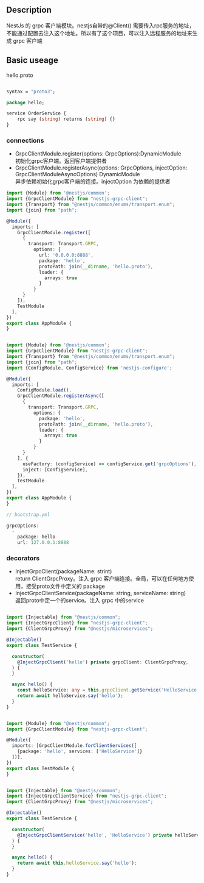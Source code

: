 ## Description

NestJs 的 grpc 客户端模块。nestjs自带的@Client() 需要传入rpc服务的地址，不能通过配置去注入这个地址。所以有了这个项目，可以注入远程服务的地址来生成 grpc 客户端

## Basic useage

hello.proto

```proto

syntax = "proto3";

package hello;

service OrderService {
    rpc say (string) returns (string) {}
}


```

### connections

- GrpcClientModule.register(options: GrpcOptions):DynamicModule   
  初始化grpc客户端。返回客户端提供者
- GrpcClientModule.registerAsync(options: GrpcOptions, injectOption: GrpcClientModuleAsyncOptions) DynamicModule    
  异步依赖初始化grpc客户端的连接。injectOption 为依赖的提供者

```typescript
import {Module} from '@nestjs/common';
import {GrpcClientModule} from "nestjs-grpc-client";
import {Transport} from "@nestjs/common/enums/transport.enum";
import {join} from "path";

@Module({
  imports: [
    GrpcClientModule.register([
      {
        transport: Transport.GRPC,
          options: {
            url: '0.0.0.0:8888',
            package: 'hello',
            protoPath: join(__dirname, 'hello.proto'),
            loader: {
              arrays: true
            }
          }
      }
    ]),
    TestModule
  ],
})
export class AppModule {
}
```

```typescript

import {Module} from '@nestjs/common';
import {GrpcClientModule} from "nestjs-grpc-client";
import {Transport} from "@nestjs/common/enums/transport.enum";
import {join} from "path";
import {ConfigModule, ConfigService} from 'nestjs-configure';

@Module({
  imports: [
    ConfigModule.load(),
    GrpcClientModule.registerAsync([
      {
        transport: Transport.GRPC,
          options: {
            package: 'hello',
            protoPath: join(__dirname, 'hello.proto'),
            loader: {
              arrays: true
            }
          }
      }
    ], {
      useFactory: (configService) => configService.get('grpcOptions'),
      inject: [ConfigService],
    }),
    TestModule
  ],
})
export class AppModule {
}

// bootstrap.yml

grpcOptions:
  -
    package: hello
    url: 127.0.0.1:8888

```

### decorators

- InjectGrpcClient(packageName: strint)  
  return ClientGrpcProxy。注入 grpc 客户端连接。全局，可以在任何地方使用，接受proto文件中定义的 package
- InjectGrpcClientService(packageName: string, serviceName: string)  
  返回proto中定一个的service。注入 grpc 中的service

```typescript

import {Injectable} from "@nestjs/common";
import {InjectGrpcClient} from "nestjs-grpc-client";
import {ClientGrpcProxy} from "@nestjs/microservices";

@Injectable()
export class TestService {

  constructor(
    @InjectGrpcClient('hello') private grpcClient: ClientGrpcProxy,
  ) {
  }

  async hello() {
    const helloService: any = this.grpcClient.getService('HelloService');
    return await helloService.say('hello');
  }
}


```

```typescript

import {Module} from "@nestjs/common";
import {GrpcClientModule} from "nestjs-grpc-client";

@Module({
  imports: [GrpcClientModule.forClientServices([
    {package: 'hello', services: ['HelloService']}
  ])],
})
export class TestModule {
}


import {Injectable} from "@nestjs/common";
import {InjectGrpcClientService} from "nestjs-grpc-client";
import {ClientGrpcProxy} from "@nestjs/microservices";

@Injectable()
export class TestService {

  constructor(
    @InjectGrpcClientService('hello', 'HelloService') private helloService,
  ) {
  }

  async hello() {
    return await this.helloService.say('hello');
  }
}


```
